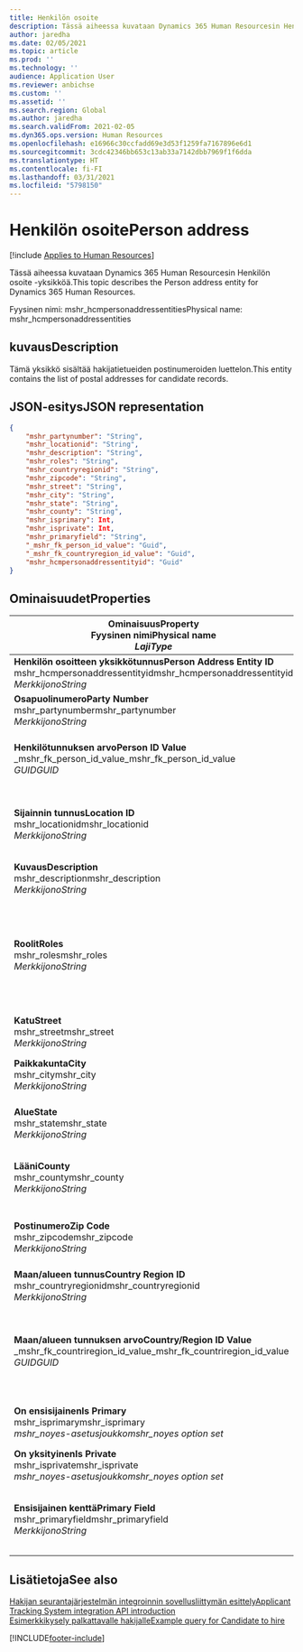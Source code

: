 ```yaml
---
title: Henkilön osoite
description: Tässä aiheessa kuvataan Dynamics 365 Human Resourcesin Henkilön osoite -yksikköä.
author: jaredha
ms.date: 02/05/2021
ms.topic: article
ms.prod: ''
ms.technology: ''
audience: Application User
ms.reviewer: anbichse
ms.custom: ''
ms.assetid: ''
ms.search.region: Global
ms.author: jaredha
ms.search.validFrom: 2021-02-05
ms.dyn365.ops.version: Human Resources
ms.openlocfilehash: e16966c30ccfadd69e3d53f1259fa7167896e6d1
ms.sourcegitcommit: 3cdc42346bb653c13ab33a7142dbb7969f1f6dda
ms.translationtype: HT
ms.contentlocale: fi-FI
ms.lasthandoff: 03/31/2021
ms.locfileid: "5798150"
---
```

# <a name="person-address"></a><span data-ttu-id="4a5b9-103">Henkilön osoite</span><span class="sxs-lookup"><span data-stu-id="4a5b9-103">Person address</span></span>

[!include [Applies to Human Resources](../includes/applies-to-hr.md)]

<span data-ttu-id="4a5b9-104">Tässä aiheessa kuvataan Dynamics 365 Human Resourcesin Henkilön osoite -yksikköä.</span><span class="sxs-lookup"><span data-stu-id="4a5b9-104">This topic describes the Person address entity for Dynamics 365 Human Resources.</span></span>

<span data-ttu-id="4a5b9-105">Fyysinen nimi: mshr_hcmpersonaddressentities</span><span class="sxs-lookup"><span data-stu-id="4a5b9-105">Physical name: mshr_hcmpersonaddressentities</span></span>

## <a name="description"></a><span data-ttu-id="4a5b9-106">kuvaus</span><span class="sxs-lookup"><span data-stu-id="4a5b9-106">Description</span></span>

<span data-ttu-id="4a5b9-107">Tämä yksikkö sisältää hakijatietueiden postinumeroiden luettelon.</span><span class="sxs-lookup"><span data-stu-id="4a5b9-107">This entity contains the list of postal addresses for candidate records.</span></span>

## <a name="json-representation"></a><span data-ttu-id="4a5b9-108">JSON-esitys</span><span class="sxs-lookup"><span data-stu-id="4a5b9-108">JSON representation</span></span>

```json
{
    "mshr_partynumber": "String",
    "mshr_locationid": "String",
    "mshr_description": "String",
    "mshr_roles": "String",
    "mshr_countryregionid": "String",
    "mshr_zipcode": "String",
    "mshr_street": "String",
    "mshr_city": "String",
    "mshr_state": "String",
    "mshr_county": "String",
    "mshr_isprimary": Int,
    "mshr_isprivate": Int,
    "mshr_primaryfield": "String",
    "_mshr_fk_person_id_value": "Guid",
    "_mshr_fk_countryregion_id_value": "Guid",
    "mshr_hcmpersonaddressentityid": "Guid"
}
```

## <a name="properties"></a><span data-ttu-id="4a5b9-109">Ominaisuudet</span><span class="sxs-lookup"><span data-stu-id="4a5b9-109">Properties</span></span>

| <span data-ttu-id="4a5b9-110">Ominaisuus</span><span class="sxs-lookup"><span data-stu-id="4a5b9-110">Property</span></span><br><span data-ttu-id="4a5b9-111">**Fyysinen nimi**</span><span class="sxs-lookup"><span data-stu-id="4a5b9-111">**Physical name**</span></span><br><span data-ttu-id="4a5b9-112">**_Laji_**</span><span class="sxs-lookup"><span data-stu-id="4a5b9-112">**_Type_**</span></span> | <span data-ttu-id="4a5b9-113">Käytä</span><span class="sxs-lookup"><span data-stu-id="4a5b9-113">Use</span></span> | <span data-ttu-id="4a5b9-114">kuvaus</span><span class="sxs-lookup"><span data-stu-id="4a5b9-114">Description</span></span> |
| --- | --- | --- |
| <span data-ttu-id="4a5b9-115">**Henkilön osoitteen yksikkötunnus**</span><span class="sxs-lookup"><span data-stu-id="4a5b9-115">**Person Address Entity ID**</span></span><br><span data-ttu-id="4a5b9-116">mshr_hcmpersonaddressentityid</span><span class="sxs-lookup"><span data-stu-id="4a5b9-116">mshr_hcmpersonaddressentityid</span></span><br><span data-ttu-id="4a5b9-117">*Merkkijono*</span><span class="sxs-lookup"><span data-stu-id="4a5b9-117">*String*</span></span> | <span data-ttu-id="4a5b9-118">Vain luku</span><span class="sxs-lookup"><span data-stu-id="4a5b9-118">Read-only</span></span><br><span data-ttu-id="4a5b9-119">Vaadittu</span><span class="sxs-lookup"><span data-stu-id="4a5b9-119">Required</span></span> | <span data-ttu-id="4a5b9-120">Järjestelmän luoma yksikkötietueen yksilöivä tunnus.</span><span class="sxs-lookup"><span data-stu-id="4a5b9-120">System-generated unique identifier for the entity record.</span></span> |
| <span data-ttu-id="4a5b9-121">**Osapuolinumero**</span><span class="sxs-lookup"><span data-stu-id="4a5b9-121">**Party Number**</span></span><br><span data-ttu-id="4a5b9-122">mshr_partynumber</span><span class="sxs-lookup"><span data-stu-id="4a5b9-122">mshr_partynumber</span></span><br><span data-ttu-id="4a5b9-123">*Merkkijono*</span><span class="sxs-lookup"><span data-stu-id="4a5b9-123">*String*</span></span> | <span data-ttu-id="4a5b9-124">Luku/Kirjoitus</span><span class="sxs-lookup"><span data-stu-id="4a5b9-124">Read/write</span></span><br><span data-ttu-id="4a5b9-125">Vaadittu</span><span class="sxs-lookup"><span data-stu-id="4a5b9-125">Required</span></span> | <span data-ttu-id="4a5b9-126">Liittyvän osapuolen (henkilön) tietueen tunnus.</span><span class="sxs-lookup"><span data-stu-id="4a5b9-126">The ID of the associated party (person) record.</span></span> |
| <span data-ttu-id="4a5b9-127">**Henkilötunnuksen arvo**</span><span class="sxs-lookup"><span data-stu-id="4a5b9-127">**Person ID Value**</span></span><br><span data-ttu-id="4a5b9-128">_mshr_fk_person_id_value</span><span class="sxs-lookup"><span data-stu-id="4a5b9-128">_mshr_fk_person_id_value</span></span><br><span data-ttu-id="4a5b9-129">*GUID*</span><span class="sxs-lookup"><span data-stu-id="4a5b9-129">*GUID*</span></span> | <span data-ttu-id="4a5b9-130">Vain luku</span><span class="sxs-lookup"><span data-stu-id="4a5b9-130">Read-only</span></span><br><span data-ttu-id="4a5b9-131">Vaadittu</span><span class="sxs-lookup"><span data-stu-id="4a5b9-131">Required</span></span><br><span data-ttu-id="4a5b9-132">Viiteavain: mshr_dirpersonentity-yksikön mshr_dirpersonentityid</span><span class="sxs-lookup"><span data-stu-id="4a5b9-132">Foreign key: mshr_dirpersonentityid of mshr_dirpersonentity</span></span> | <span data-ttu-id="4a5b9-133">Järjestelmän luoma osapuolen (henkilön) yksikkötietueen tunnus.</span><span class="sxs-lookup"><span data-stu-id="4a5b9-133">The system-generated identifier of the party (person) entity record.</span></span> |
| <span data-ttu-id="4a5b9-134">**Sijainnin tunnus**</span><span class="sxs-lookup"><span data-stu-id="4a5b9-134">**Location ID**</span></span><br><span data-ttu-id="4a5b9-135">mshr_locationid</span><span class="sxs-lookup"><span data-stu-id="4a5b9-135">mshr_locationid</span></span><br><span data-ttu-id="4a5b9-136">*Merkkijono*</span><span class="sxs-lookup"><span data-stu-id="4a5b9-136">*String*</span></span> | <span data-ttu-id="4a5b9-137">Luku/Kirjoitus</span><span class="sxs-lookup"><span data-stu-id="4a5b9-137">Read/write</span></span><br><span data-ttu-id="4a5b9-138">Vaadittu</span><span class="sxs-lookup"><span data-stu-id="4a5b9-138">Required</span></span> | <span data-ttu-id="4a5b9-139">Osoitetietueen sijaintitunnus.</span><span class="sxs-lookup"><span data-stu-id="4a5b9-139">The location ID of the address record.</span></span> <span data-ttu-id="4a5b9-140">Määirtä mshr_logisticspostaladdresslocationcdsentity-yksikössä.</span><span class="sxs-lookup"><span data-stu-id="4a5b9-140">Set up in mshr_logisticspostaladdresslocationcdsentity entity.</span></span> |
| <span data-ttu-id="4a5b9-141">**Kuvaus**</span><span class="sxs-lookup"><span data-stu-id="4a5b9-141">**Description**</span></span><br><span data-ttu-id="4a5b9-142">mshr_description</span><span class="sxs-lookup"><span data-stu-id="4a5b9-142">mshr_description</span></span><br><span data-ttu-id="4a5b9-143">*Merkkijono*</span><span class="sxs-lookup"><span data-stu-id="4a5b9-143">*String*</span></span> | <span data-ttu-id="4a5b9-144">Luku/Kirjoitus</span><span class="sxs-lookup"><span data-stu-id="4a5b9-144">Read/write</span></span><br><span data-ttu-id="4a5b9-145">Vaadittu</span><span class="sxs-lookup"><span data-stu-id="4a5b9-145">Required</span></span> | <span data-ttu-id="4a5b9-146">Hakijan osoitteen kuvaus.</span><span class="sxs-lookup"><span data-stu-id="4a5b9-146">A description of the candidate’s address.</span></span> |
| <span data-ttu-id="4a5b9-147">**Roolit**</span><span class="sxs-lookup"><span data-stu-id="4a5b9-147">**Roles**</span></span><br><span data-ttu-id="4a5b9-148">mshr_roles</span><span class="sxs-lookup"><span data-stu-id="4a5b9-148">mshr_roles</span></span><br><span data-ttu-id="4a5b9-149">*Merkkijono*</span><span class="sxs-lookup"><span data-stu-id="4a5b9-149">*String*</span></span> | <span data-ttu-id="4a5b9-150">Luku/Kirjoitus</span><span class="sxs-lookup"><span data-stu-id="4a5b9-150">Read/write</span></span><br><span data-ttu-id="4a5b9-151">Vaadittu</span><span class="sxs-lookup"><span data-stu-id="4a5b9-151">Required</span></span> | <span data-ttu-id="4a5b9-152">Osoitteeseen liitetyt roolit.</span><span class="sxs-lookup"><span data-stu-id="4a5b9-152">The roles assigned for this address.</span></span> <span data-ttu-id="4a5b9-153">Rooleja voi määrittää useita.</span><span class="sxs-lookup"><span data-stu-id="4a5b9-153">More than one role can be assigned.</span></span> <span data-ttu-id="4a5b9-154">Kukin rooli tulee erottaa toisistaan puolipisteellä.</span><span class="sxs-lookup"><span data-stu-id="4a5b9-154">Each role should be separated by a semicolon.</span></span> <span data-ttu-id="4a5b9-155">mshr_logisticslocationroleentity-yksikkö sisältää voimassa olevat arvot.</span><span class="sxs-lookup"><span data-stu-id="4a5b9-155">Valid values contained in the mshr_logisticslocationroleentity entity.</span></span> |
| <span data-ttu-id="4a5b9-156">**Katu**</span><span class="sxs-lookup"><span data-stu-id="4a5b9-156">**Street**</span></span><br><span data-ttu-id="4a5b9-157">mshr_street</span><span class="sxs-lookup"><span data-stu-id="4a5b9-157">mshr_street</span></span><br><span data-ttu-id="4a5b9-158">*Merkkijono*</span><span class="sxs-lookup"><span data-stu-id="4a5b9-158">*String*</span></span> | <span data-ttu-id="4a5b9-159">Luku/Kirjoitus</span><span class="sxs-lookup"><span data-stu-id="4a5b9-159">Read/write</span></span><br><span data-ttu-id="4a5b9-160">Valinnainen</span><span class="sxs-lookup"><span data-stu-id="4a5b9-160">Optional</span></span> | <span data-ttu-id="4a5b9-161">Kadunnumero.</span><span class="sxs-lookup"><span data-stu-id="4a5b9-161">The street number.</span></span> |
| <span data-ttu-id="4a5b9-162">**Paikkakunta**</span><span class="sxs-lookup"><span data-stu-id="4a5b9-162">**City**</span></span><br><span data-ttu-id="4a5b9-163">mshr_city</span><span class="sxs-lookup"><span data-stu-id="4a5b9-163">mshr_city</span></span><br><span data-ttu-id="4a5b9-164">*Merkkijono*</span><span class="sxs-lookup"><span data-stu-id="4a5b9-164">*String*</span></span> | <span data-ttu-id="4a5b9-165">Luku/Kirjoitus</span><span class="sxs-lookup"><span data-stu-id="4a5b9-165">Read/write</span></span><br><span data-ttu-id="4a5b9-166">Valinnainen</span><span class="sxs-lookup"><span data-stu-id="4a5b9-166">Optional</span></span> | <span data-ttu-id="4a5b9-167">Osoitteen paikkakunta.</span><span class="sxs-lookup"><span data-stu-id="4a5b9-167">The city of the address.</span></span> <span data-ttu-id="4a5b9-168">Määritetään mshr_logisticsaddresscityentity-yksikössä.</span><span class="sxs-lookup"><span data-stu-id="4a5b9-168">Set up in mshr_logisticsaddresscityentity entity.</span></span> |
| <span data-ttu-id="4a5b9-169">**Alue**</span><span class="sxs-lookup"><span data-stu-id="4a5b9-169">**State**</span></span><br><span data-ttu-id="4a5b9-170">mshr_state</span><span class="sxs-lookup"><span data-stu-id="4a5b9-170">mshr_state</span></span><br><span data-ttu-id="4a5b9-171">*Merkkijono*</span><span class="sxs-lookup"><span data-stu-id="4a5b9-171">*String*</span></span> | <span data-ttu-id="4a5b9-172">Luku/Kirjoitus</span><span class="sxs-lookup"><span data-stu-id="4a5b9-172">Read/write</span></span><br><span data-ttu-id="4a5b9-173">Valinnainen</span><span class="sxs-lookup"><span data-stu-id="4a5b9-173">Optional</span></span> | <span data-ttu-id="4a5b9-174">Osoitteen osavaltio.</span><span class="sxs-lookup"><span data-stu-id="4a5b9-174">The state of the address.</span></span> <span data-ttu-id="4a5b9-175">Määritetään mshr_logisticsaddressstateentity-yksikössä.</span><span class="sxs-lookup"><span data-stu-id="4a5b9-175">Set up in mshr_logisticsaddressstateentity entity.</span></span> |
| <span data-ttu-id="4a5b9-176">**Lääni**</span><span class="sxs-lookup"><span data-stu-id="4a5b9-176">**County**</span></span><br><span data-ttu-id="4a5b9-177">mshr_county</span><span class="sxs-lookup"><span data-stu-id="4a5b9-177">mshr_county</span></span><br><span data-ttu-id="4a5b9-178">*Merkkijono*</span><span class="sxs-lookup"><span data-stu-id="4a5b9-178">*String*</span></span> | <span data-ttu-id="4a5b9-179">Luku/Kirjoitus</span><span class="sxs-lookup"><span data-stu-id="4a5b9-179">Read/write</span></span><br><span data-ttu-id="4a5b9-180">Valinnainen</span><span class="sxs-lookup"><span data-stu-id="4a5b9-180">Optional</span></span> | <span data-ttu-id="4a5b9-181">Osoitteen alue.</span><span class="sxs-lookup"><span data-stu-id="4a5b9-181">The county of the address.</span></span> <span data-ttu-id="4a5b9-182">Määritetään mshr_logisticsaddresscountyentity-yksikössä.</span><span class="sxs-lookup"><span data-stu-id="4a5b9-182">Set up in mshr_logisticsaddresscountyentity entity.</span></span> |
| <span data-ttu-id="4a5b9-183">**Postinumero**</span><span class="sxs-lookup"><span data-stu-id="4a5b9-183">**Zip Code**</span></span><br><span data-ttu-id="4a5b9-184">mshr_zipcode</span><span class="sxs-lookup"><span data-stu-id="4a5b9-184">mshr_zipcode</span></span><br><span data-ttu-id="4a5b9-185">*Merkkijono*</span><span class="sxs-lookup"><span data-stu-id="4a5b9-185">*String*</span></span> | <span data-ttu-id="4a5b9-186">Luku/Kirjoitus</span><span class="sxs-lookup"><span data-stu-id="4a5b9-186">Read/write</span></span><br><span data-ttu-id="4a5b9-187">Valinnainen</span><span class="sxs-lookup"><span data-stu-id="4a5b9-187">Optional</span></span> | <span data-ttu-id="4a5b9-188">Osoitteen postinumero.</span><span class="sxs-lookup"><span data-stu-id="4a5b9-188">The zip/postal code of the address.</span></span> <span data-ttu-id="4a5b9-189">Määritetään mshr_logisticsaddresspostalcodeentity-yksikössä.</span><span class="sxs-lookup"><span data-stu-id="4a5b9-189">Set up in mshr_logisticsaddresspostalcodeentity entity.</span></span> |
| <span data-ttu-id="4a5b9-190">**Maan/alueen tunnus**</span><span class="sxs-lookup"><span data-stu-id="4a5b9-190">**Country Region ID**</span></span><br><span data-ttu-id="4a5b9-191">mshr_countryregionid</span><span class="sxs-lookup"><span data-stu-id="4a5b9-191">mshr_countryregionid</span></span><br><span data-ttu-id="4a5b9-192">*Merkkijono*</span><span class="sxs-lookup"><span data-stu-id="4a5b9-192">*String*</span></span> | <span data-ttu-id="4a5b9-193">Luku/Kirjoitus</span><span class="sxs-lookup"><span data-stu-id="4a5b9-193">Read/write</span></span><br><span data-ttu-id="4a5b9-194">Valinnainen</span><span class="sxs-lookup"><span data-stu-id="4a5b9-194">Optional</span></span> | <span data-ttu-id="4a5b9-195">Osoitteen maa tai alue.</span><span class="sxs-lookup"><span data-stu-id="4a5b9-195">The country or region of the address.</span></span> |
| <span data-ttu-id="4a5b9-196">**Maan/alueen tunnuksen arvo**</span><span class="sxs-lookup"><span data-stu-id="4a5b9-196">**Country/Region ID Value**</span></span><br><span data-ttu-id="4a5b9-197">_mshr_fk_countriregion_id_value</span><span class="sxs-lookup"><span data-stu-id="4a5b9-197">_mshr_fk_countriregion_id_value</span></span><br><span data-ttu-id="4a5b9-198">*GUID*</span><span class="sxs-lookup"><span data-stu-id="4a5b9-198">*GUID*</span></span> | <span data-ttu-id="4a5b9-199">Vain luku</span><span class="sxs-lookup"><span data-stu-id="4a5b9-199">Read-only</span></span><br><span data-ttu-id="4a5b9-200">Valinnainen</span><span class="sxs-lookup"><span data-stu-id="4a5b9-200">Optional</span></span><br><span data-ttu-id="4a5b9-201">Viiteavain: mshr_logisticsaddresscountryregionentity-yksikön mshr_logisticaddresscountryregionentityid</span><span class="sxs-lookup"><span data-stu-id="4a5b9-201">Foreign key: mshr_logisticaddresscountryregionentityid of mshr_logisticsaddresscountryregionentity</span></span> | <span data-ttu-id="4a5b9-202">Järjestelmän luoma osoitteen maan/alueen yksilöivä tunnus.</span><span class="sxs-lookup"><span data-stu-id="4a5b9-202">System-generated unique identifier of the country/region of the address.</span></span> |
| <span data-ttu-id="4a5b9-203">**On ensisijainen**</span><span class="sxs-lookup"><span data-stu-id="4a5b9-203">**Is Primary**</span></span><br><span data-ttu-id="4a5b9-204">mshr_isprimary</span><span class="sxs-lookup"><span data-stu-id="4a5b9-204">mshr_isprimary</span></span><br><span data-ttu-id="4a5b9-205">*mshr_noyes-asetusjoukko*</span><span class="sxs-lookup"><span data-stu-id="4a5b9-205">*mshr_noyes option set*</span></span> | <span data-ttu-id="4a5b9-206">Luku/Kirjoitus</span><span class="sxs-lookup"><span data-stu-id="4a5b9-206">Read/write</span></span><br><span data-ttu-id="4a5b9-207">Vaadittu</span><span class="sxs-lookup"><span data-stu-id="4a5b9-207">Required</span></span> | <span data-ttu-id="4a5b9-208">Määrittää, onko tämä osoite määritetyn roolin henkilön ensisijainen osoite.</span><span class="sxs-lookup"><span data-stu-id="4a5b9-208">Identifies whether this address is the primary address for the person of the defined role.</span></span> |
| <span data-ttu-id="4a5b9-209">**On yksityinen**</span><span class="sxs-lookup"><span data-stu-id="4a5b9-209">**Is Private**</span></span><br><span data-ttu-id="4a5b9-210">mshr_isprivate</span><span class="sxs-lookup"><span data-stu-id="4a5b9-210">mshr_isprivate</span></span><br><span data-ttu-id="4a5b9-211">*mshr_noyes-asetusjoukko*</span><span class="sxs-lookup"><span data-stu-id="4a5b9-211">*mshr_noyes option set*</span></span> | <span data-ttu-id="4a5b9-212">Luku/Kirjoitus</span><span class="sxs-lookup"><span data-stu-id="4a5b9-212">Read/write</span></span><br><span data-ttu-id="4a5b9-213">Vaadittu</span><span class="sxs-lookup"><span data-stu-id="4a5b9-213">Required</span></span> | <span data-ttu-id="4a5b9-214">Määrittää, onko tämä osoite henkilön yksityinen osoite.</span><span class="sxs-lookup"><span data-stu-id="4a5b9-214">Identifies whether this address is a private address for the person.</span></span> |
| <span data-ttu-id="4a5b9-215">**Ensisijainen kenttä**</span><span class="sxs-lookup"><span data-stu-id="4a5b9-215">**Primary Field**</span></span><br><span data-ttu-id="4a5b9-216">mshr_primaryfield</span><span class="sxs-lookup"><span data-stu-id="4a5b9-216">mshr_primaryfield</span></span><br><span data-ttu-id="4a5b9-217">*Merkkijono*</span><span class="sxs-lookup"><span data-stu-id="4a5b9-217">*String*</span></span> | <span data-ttu-id="4a5b9-218">Vain luku</span><span class="sxs-lookup"><span data-stu-id="4a5b9-218">Read-only</span></span><br><span data-ttu-id="4a5b9-219">Vaadittu</span><span class="sxs-lookup"><span data-stu-id="4a5b9-219">Required</span></span> | <span data-ttu-id="4a5b9-220">Kenttä, jota käytetään yksikkötietueen ensisijaisena tunnuksena.</span><span class="sxs-lookup"><span data-stu-id="4a5b9-220">Field used as a primary identifier of the entity record.</span></span> <span data-ttu-id="4a5b9-221">Osapuolen numeron ja sijainnin tunnuksen yhdistelmä.</span><span class="sxs-lookup"><span data-stu-id="4a5b9-221">Combination of party number and location ID.</span></span> |

## <a name="see-also"></a><span data-ttu-id="4a5b9-222">Lisätietoja</span><span class="sxs-lookup"><span data-stu-id="4a5b9-222">See also</span></span>

[<span data-ttu-id="4a5b9-223">Hakijan seurantajärjestelmän integroinnin sovellusliittymän esittely</span><span class="sxs-lookup"><span data-stu-id="4a5b9-223">Applicant Tracking System integration API introduction</span></span>](hr-admin-integration-ats-api-introduction.md)<br>
[<span data-ttu-id="4a5b9-224">Esimerkkikysely palkattavalle hakijalle</span><span class="sxs-lookup"><span data-stu-id="4a5b9-224">Example query for Candidate to hire</span></span>](hr-admin-integration-ats-api-candidate-to-hire-example-query.md)



[!INCLUDE[footer-include](../includes/footer-banner.md)]